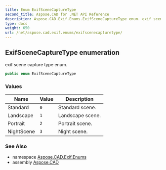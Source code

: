 ```yaml
---
title: Enum ExifSceneCaptureType
second_title: Aspose.CAD for .NET API Reference
description: Aspose.CAD.Exif.Enums.ExifSceneCaptureType enum. exif scene capture type enum
type: docs
weight: 650
url: /net/aspose.cad.exif.enums/exifscenecapturetype/
---
```

## ExifSceneCaptureType enumeration

exif scene capture type enum.

```csharp
public enum ExifSceneCaptureType
```

### Values

| Name | Value | Description |
| --- | --- | --- |
| Standard | `0` | Standard scene. |
| Landscape | `1` | Landscape scene. |
| Portrait | `2` | Portrait scene. |
| NightScene | `3` | Night scene. |

### See Also

* namespace [Aspose.CAD.Exif.Enums](../../aspose.cad.exif.enums/)
* assembly [Aspose.CAD](../../)


